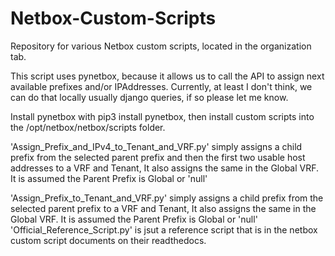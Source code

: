 # Netbox-Custom-Scripts
Repository for various Netbox custom scripts, located in the organization tab.

This script uses pynetbox, because it allows us to call the API to assign next available prefixes and/or IPAddresses. Currently, at least I don't think, we can do that locally usually django queries, if so please let me know.

Install pynetbox with pip3 install pynetbox, then install custom scripts into the /opt/netbox/netbox/scripts folder.

'Assign_Prefix_and_IPv4_to_Tenant_and_VRF.py' simply assigns a child prefix from the selected parent prefix and then the first two usable host addresses to a VRF and Tenant, It also assigns the same in the Global VRF. It is assumed the Parent Prefix is Global or 'null'


'Assign_Prefix_to_Tenant_and_VRF.py' simply assigns a child prefix from the selected parent prefix to a VRF and Tenant, It also assigns the same in the Global VRF. It is assumed the Parent Prefix is Global or 'null'
'Official_Reference_Script.py' is jsut a reference script that is in the netbox custom script documents on their readthedocs.
